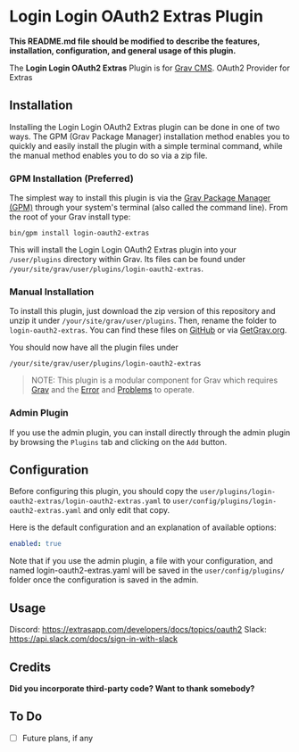 # Login Login OAuth2 Extras Plugin

**This README.md file should be modified to describe the features, installation, configuration, and general usage of this plugin.**

The **Login Login OAuth2 Extras** Plugin is for [Grav CMS](http://github.com/getgrav/grav). OAuth2 Provider for Extras

## Installation

Installing the Login Login OAuth2 Extras plugin can be done in one of two ways. The GPM (Grav Package Manager) installation method enables you to quickly and easily install the plugin with a simple terminal command, while the manual method enables you to do so via a zip file.

### GPM Installation (Preferred)

The simplest way to install this plugin is via the [Grav Package Manager (GPM)](http://learn.getgrav.org/advanced/grav-gpm) through your system's terminal (also called the command line).  From the root of your Grav install type:

    bin/gpm install login-oauth2-extras

This will install the Login Login OAuth2 Extras plugin into your `/user/plugins` directory within Grav. Its files can be found under `/your/site/grav/user/plugins/login-oauth2-extras`.

### Manual Installation

To install this plugin, just download the zip version of this repository and unzip it under `/your/site/grav/user/plugins`. Then, rename the folder to `login-oauth2-extras`. You can find these files on [GitHub](https://github.com/trilbymedia/grav-plugin-login-oauth2-extras) or via [GetGrav.org](http://getgrav.org/downloads/plugins#extras).

You should now have all the plugin files under

    /your/site/grav/user/plugins/login-oauth2-extras

> NOTE: This plugin is a modular component for Grav which requires [Grav](http://github.com/getgrav/grav) and the [Error](https://github.com/getgrav/grav-plugin-error) and [Problems](https://github.com/getgrav/grav-plugin-problems) to operate.

### Admin Plugin

If you use the admin plugin, you can install directly through the admin plugin by browsing the `Plugins` tab and clicking on the `Add` button.

## Configuration

Before configuring this plugin, you should copy the `user/plugins/login-oauth2-extras/login-oauth2-extras.yaml` to `user/config/plugins/login-oauth2-extras.yaml` and only edit that copy.

Here is the default configuration and an explanation of available options:

```yaml
enabled: true
```

Note that if you use the admin plugin, a file with your configuration, and named login-oauth2-extras.yaml will be saved in the `user/config/plugins/` folder once the configuration is saved in the admin.

## Usage

Discord: https://extrasapp.com/developers/docs/topics/oauth2
Slack: https://api.slack.com/docs/sign-in-with-slack

## Credits

**Did you incorporate third-party code? Want to thank somebody?**

## To Do

- [ ] Future plans, if any

